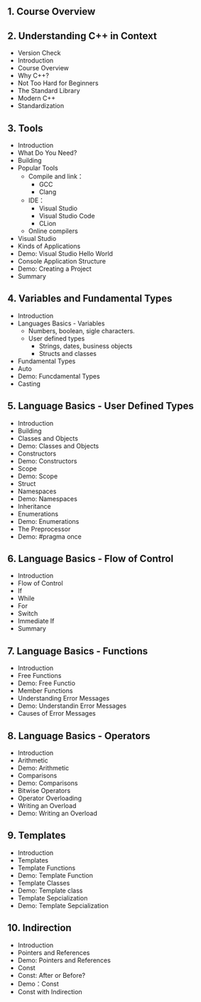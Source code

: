 ## 1. Course Overview
## 2. Understanding C++ in Context
  - Version Check
  - Introduction
  - Course Overview
  - Why C++?
  - Not Too Hard for Beginners
  - The Standard Library
  - Modern C++
  - Standardization
## 3. Tools
  - Introduction
  - What Do You Need?
  - Building
  - Popular Tools
    - Compile and link：
      - GCC
      - Clang
    - IDE：
      - Visual Studio
      - Visual Studio Code
      - CLion
    - Online compilers
  - Visual Studio
  - Kinds of Applications
  - Demo: Visual Studio Hello World
  - Console Application Structure
  - Demo: Creating a Project
  - Summary
## 4. Variables and Fundamental Types
  - Introduction
  - Languages Basics - Variables
    - Numbers, boolean, sigle characters.
    - User defined types
      - Strings, dates, business objects
      - Structs and classes
  - Fundamental Types
  - Auto
  - Demo: Funcdamental Types
  - Casting
## 5. Language Basics - User Defined Types
  - Introduction
  - Building
  - Classes and Objects
  - Demo: Classes and Objects
  - Constructors
  - Demo: Constructors
  - Scope
  - Demo: Scope
  - Struct
  - Namespaces
  - Demo: Namespaces
  - Inheritance
  - Enumerations
  - Demo: Enumerations
  - The Preprocessor
  - Demo: #pragma once
## 6. Language Basics - Flow of Control
  - Introduction
  - Flow of Control
  - If
  - While
  - For
  - Switch
  - Immediate If
  - Summary
## 7. Language Basics - Functions
  - Introduction
  - Free Functions
  - Demo: Free Functio
  - Member Functions
  - Understanding Error Messages
  - Demo: Understandin Error Messages
  - Causes of Error Messages
## 8. Language Basics - Operators
  - Introduction
  - Arithmetic
  - Demo: Arithmetic
  - Comparisons
  - Demo: Comparisons
  - Bitwise Operators
  - Operator Overloading
  - Writing an Overload
  - Demo: Writing an Overload
## 9. Templates
  - Introduction
  - Templates
  - Template Functions
  - Demo: Template Function
  - Template Classes
  - Demo: Template class
  - Template Sepcialization
  - Demo: Template Sepcialization
## 10. Indirection
  - Introduction
  - Pointers and References
  - Demo: Pointers and References
  - Const
  - Const: After or Before?
  - Demo：Const
  - Const with Indirection